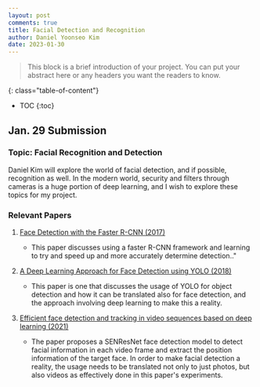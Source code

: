 ```yaml
---
layout: post
comments: true
title: Facial Detection and Recognition
author: Daniel Yoonseo Kim
date: 2023-01-30
---
```



> This block is a brief introduction of your project. You can put your abstract here or any headers you want the readers to know.

<!--more-->
{: class="table-of-content"}

* TOC
{:toc}

## Jan. 29 Submission

### Topic: Facial Recognition and Detection
Daniel Kim will explore the world of facial detection, and if possible, recognition as well. In the modern world, security and filters through cameras is a huge portion of deep learning, and I wish to explore these topics for my project.

### Relevant Papers

1. [Face Detection with the Faster R-CNN (2017)](https://ieeexplore.ieee.org/abstract/document/7961803)
    * This paper discusses using a faster R-CNN framework and learning to try and speed up and more accurately determine detection.."

2. [A Deep Learning Approach for Face Detection using YOLO (2018)](https://ieeexplore.ieee.org/abstract/document/8745376)
    * This paper is one that discusses the usage of YOLO for object detection and how it can be translated also for face detection, and the approach involving deep learning to make this a reality.

3. [Efficient face detection and tracking in video sequences based on deep learning (2021)](https://www.sciencedirect.com/science/article/pii/S002002552100270X)
    *  The paper proposes a SENResNet face detection model to detect facial information in each video frame and extract the position information of the target face. In order to make facial detection a reality, the usage needs to be translated not only to just photos, but also videos as effectively done in this paper's experiments.

<!-- ## Main Content

Your survey starts here. You can refer to the [source code](https://github.com/lilianweng/lil-log/tree/master/_posts) of [lil's blogs](https://lilianweng.github.io/lil-log/) for article structure ideas or Markdown syntax. We've provided a [sample post](https://ucladeepvision.github.io/CS188-Projects-2022Winter/2017/06/21/an-overview-of-deep-learning.html) from Lilian Weng and you can find the source code [here](https://raw.githubusercontent.com/UCLAdeepvision/CS188-Projects-2022Winter/main/_posts/2017-06-21-an-overview-of-deep-learning.md)

## Basic Syntax

### Image

Please create a folder with the name of your team id under /assets/images/, put all your images into the folder and reference the images in your main content.

You can add an image to your survey like this:
![YOLO]({{ '/assets/images/UCLAdeepvision/object_detection.png' | relative_url }})
{: style="width: 400px; max-width: 100%;"}
*Fig 1. YOLO: An object detection method in computer vision* [1].

Please cite the image if it is taken from other people's work.

### Table

Here is an example for creating tables, including alignment syntax.

|             | column 1    |  column 2     |
| :---        |    :----:   |          ---: |
| row1        | Text        | Text          |
| row2        | Text        | Text          |

### Code Block

```python
# This is a sample code block
import torch
print (torch.__version__)
```

### Formula

Please use latex to generate formulas, such as:

$$
\tilde{\mathbf{z}}^{(t)}_i = \frac{\alpha \tilde{\mathbf{z}}^{(t-1)}_i + (1-\alpha) \mathbf{z}_i}{1-\alpha^t}
$$

or you can write in-text formula $$y = wx + b$$.

### More Markdown Syntax

You can find more Markdown syntax at [this page](https://www.markdownguide.org/basic-syntax/).

## Reference

Please make sure to cite properly in your work, for example:

[1] Redmon, Joseph, et al. "You only look once: Unified, real-time object detection." *Proceedings of the IEEE conference on computer vision and pattern recognition*. 2016.

--- -->
